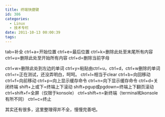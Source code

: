 ```yaml
---
title: 终端快捷键
id: 386
categories:
  - Linux
  - 技术专栏
date: 2011-10-13 00:00:39
tags:
---
```


tab=补全
ctrl+a=开始位置
ctrl+e=最后位置
ctrl+k=删除此处至末尾所有内容
ctrl+u=删除此处至开始所有内容
ctrl+d=删除当前字母

ctrl+w=删除此处到左边的单词
ctrl+y=粘贴由ctrl+u，ctrl+d，ctrl+w删除的单词
ctrl+r=正在测试，还没弄明白，呵呵。
ctrl+l=相当于clear
ctrl+b=向回移动
ctrl+f=向前移动
ctrl+p=向上显示缓存命令
ctrl+n=向下显示缓存命令
ctrl+d=关闭终端
shift+上或下=终端上下滚动
shift+pgup或pgdown=终端上下翻页滚动
ctrl+shift+f=全屏（仅限于konsole）
ctrl+shift+n=新终端（terminal和konsole有所不同）
ctrl+c=终止

其实还有很多，这里整理得并不全，慢慢完善吧。